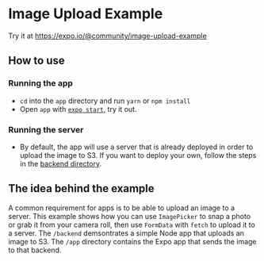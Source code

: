 # Image Upload Example

Try it at https://expo.io/@community/image-upload-example

## How to use

### Running the app

- `cd` into the `app` directory and run `yarn` or `npm install`
- Open `app` with [`expo start`](https://docs.expo.io/versions/latest/workflow/expo-cli/), try it out.

### Running the server

- By default, the app will use a server that is already deployed in order to upload the image to S3. If you want to deploy your own, follow the steps in the [backend directory](https://github.com/expo/examples/tree/master/with-formdata-image-upload/backend).

## The idea behind the example

A common requirement for apps is to be able to upload an image to a server. This example shows how you can use `ImagePicker` to snap a photo or grab it from your camera roll, then use `FormData` with `fetch` to upload it to a server. The `/backend` demsontrates a simple Node app that uploads an image to S3. The `/app` directory contains the Expo app that sends the image to that backend.
